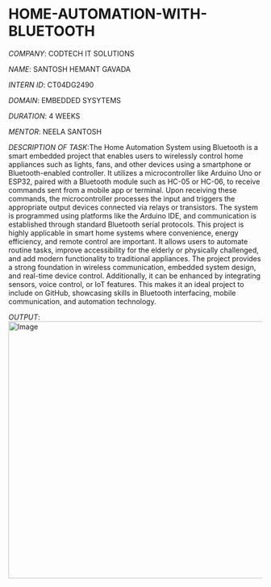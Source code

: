 # HOME-AUTOMATION-WITH-BLUETOOTH

*COMPANY*: CODTECH IT SOLUTIONS

*NAME*: SANTOSH HEMANT GAVADA

*INTERN ID*: CT04DG2490

*DOMAIN*: EMBEDDED SYSYTEMS

*DURATION*: 4 WEEKS

*MENTOR*: NEELA SANTOSH

*DESCRIPTION OF TASK*:The Home Automation System using Bluetooth is a smart embedded project that enables users to wirelessly control home appliances such as lights, fans, and other devices using a smartphone or Bluetooth-enabled controller. It utilizes a microcontroller like Arduino Uno or ESP32, paired with a Bluetooth module such as HC-05 or HC-06, to receive commands sent from a mobile app or terminal. Upon receiving these commands, the microcontroller processes the input and triggers the appropriate output devices connected via relays or transistors. The system is programmed using platforms like the Arduino IDE, and communication is established through standard Bluetooth serial protocols. This project is highly applicable in smart home systems where convenience, energy efficiency, and remote control are important. It allows users to automate routine tasks, improve accessibility for the elderly or physically challenged, and add modern functionality to traditional appliances. The project provides a strong foundation in wireless communication, embedded system design, and real-time device control. Additionally, it can be enhanced by integrating sensors, voice control, or IoT features. This makes it an ideal project to include on GitHub, showcasing skills in Bluetooth interfacing, mobile communication, and automation technology.

*OUTPUT*:
<img width="951" height="510" alt="Image" src="https://github.com/user-attachments/assets/32731205-5574-4f16-aa0e-2a78a878354c" />

